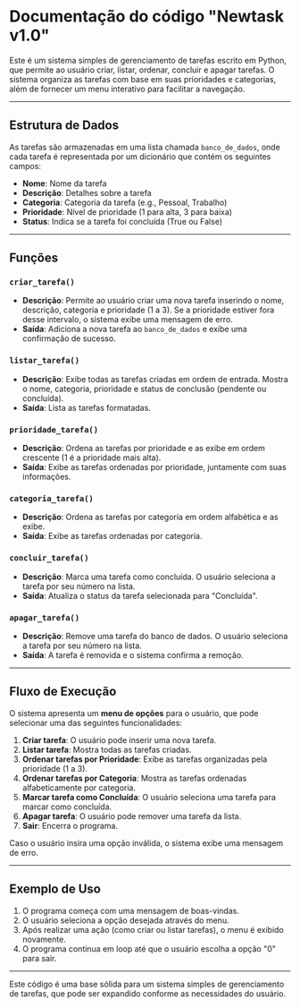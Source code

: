 # Documentação do código "Newtask v1.0"

Este é um sistema simples de gerenciamento de tarefas escrito em Python, que permite ao usuário criar, listar, ordenar, concluir e apagar tarefas. O sistema organiza as tarefas com base em suas prioridades e categorias, além de fornecer um menu interativo para facilitar a navegação.

---

## Estrutura de Dados
As tarefas são armazenadas em uma lista chamada `banco_de_dados`, onde cada tarefa é representada por um dicionário que contém os seguintes campos:
- **Nome**: Nome da tarefa
- **Descrição**: Detalhes sobre a tarefa
- **Categoria**: Categoria da tarefa (e.g., Pessoal, Trabalho)
- **Prioridade**: Nível de prioridade (1 para alta, 3 para baixa)
- **Status**: Indica se a tarefa foi concluída (True ou False)

---

## Funções

### `criar_tarefa()`
- **Descrição**: Permite ao usuário criar uma nova tarefa inserindo o nome, descrição, categoria e prioridade (1 a 3). Se a prioridade estiver fora desse intervalo, o sistema exibe uma mensagem de erro.
- **Saída**: Adiciona a nova tarefa ao `banco_de_dados` e exibe uma confirmação de sucesso.

### `listar_tarefa()`
- **Descrição**: Exibe todas as tarefas criadas em ordem de entrada. Mostra o nome, categoria, prioridade e status de conclusão (pendente ou concluída).
- **Saída**: Lista as tarefas formatadas.

### `prioridade_tarefa()`
- **Descrição**: Ordena as tarefas por prioridade e as exibe em ordem crescente (1 é a prioridade mais alta).
- **Saída**: Exibe as tarefas ordenadas por prioridade, juntamente com suas informações.

### `categoria_tarefa()`
- **Descrição**: Ordena as tarefas por categoria em ordem alfabética e as exibe.
- **Saída**: Exibe as tarefas ordenadas por categoria.

### `concluir_tarefa()`
- **Descrição**: Marca uma tarefa como concluída. O usuário seleciona a tarefa por seu número na lista.
- **Saída**: Atualiza o status da tarefa selecionada para "Concluída".

### `apagar_tarefa()`
- **Descrição**: Remove uma tarefa do banco de dados. O usuário seleciona a tarefa por seu número na lista.
- **Saída**: A tarefa é removida e o sistema confirma a remoção.

---

## Fluxo de Execução

O sistema apresenta um **menu de opções** para o usuário, que pode selecionar uma das seguintes funcionalidades:

1. **Criar tarefa**: O usuário pode inserir uma nova tarefa.
2. **Listar tarefa**: Mostra todas as tarefas criadas.
3. **Ordenar tarefas por Prioridade**: Exibe as tarefas organizadas pela prioridade (1 a 3).
4. **Ordenar tarefas por Categoria**: Mostra as tarefas ordenadas alfabeticamente por categoria.
5. **Marcar tarefa como Concluída**: O usuário seleciona uma tarefa para marcar como concluída.
6. **Apagar tarefa**: O usuário pode remover uma tarefa da lista.
0. **Sair**: Encerra o programa.

Caso o usuário insira uma opção inválida, o sistema exibe uma mensagem de erro.

---

## Exemplo de Uso

1. O programa começa com uma mensagem de boas-vindas.
2. O usuário seleciona a opção desejada através do menu.
3. Após realizar uma ação (como criar ou listar tarefas), o menu é exibido novamente.
4. O programa continua em loop até que o usuário escolha a opção "0" para sair.

---

Este código é uma base sólida para um sistema simples de gerenciamento de tarefas, que pode ser expandido conforme as necessidades do usuário.

